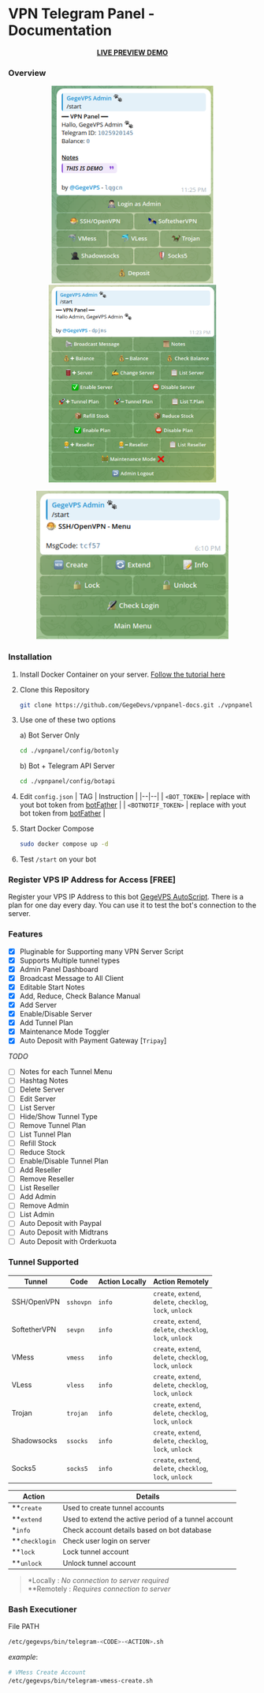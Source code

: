 


# VPN Telegram Panel - Documentation
<p align="center">
	<a href="https://t.me/gegevps_tunnel_bot"><b>LIVE PREVIEW DEMO</b></a>
</p>

### Overview

<p align="center">
  <img src="./images/StartClient.png" height="400"/>
  <img src="./images/AdminMenu.png" height="400"/>
</p>
<p align="center">
  <img src="./images/TunnelMenu.png" height="300"/>
</p>

### Installation

1. Install Docker Container on your server. [Follow the tutorial here](https://docs.docker.com/engine/install/)
2. Clone this Repository
	```bash
	git clone https://github.com/GegeDevs/vpnpanel-docs.git ./vpnpanel
	```
3. Use one of these two options

	a) Bot Server Only
	```bash
	cd ./vpnpanel/config/botonly
	```
	b) Bot + Telegram API Server
	```bash
	cd ./vpnpanel/config/botapi
	```
4. Edit `config.json`
	| TAG | Instruction |
	|--|--|
	| `<BOT_TOKEN>` | replace with yout bot token from [botFather](https://t.me/BotFather) |
	| `<BOTNOTIF_TOKEN>` | replace with yout bot token from [botFather](https://t.me/BotFather) |

5. Start Docker Compose
	```bash
	sudo docker compose up -d
	```

6. Test `/start` on your bot

### Register VPS IP Address for Access [FREE]

Register your VPS IP Address to this bot [GegeVPS AutoScript](https://t.me/GegeVPS_AutoScript_bot). There is a plan for one day every day. You can use it to test the bot's connection to the server.

### Features

 - [x] Pluginable for Supporting many VPN Server Script 
 - [x] Supports Multiple tunnel types
 - [x] Admin Panel Dashboard
 - [x] Broadcast Message to All Client
 - [x] Editable Start Notes
 - [x] Add, Reduce, Check Balance Manual
 - [x] Add Server
 - [x] Enable/Disable Server
 - [x] Add Tunnel Plan
 - [x] Maintenance Mode Toggler
 - [x] Auto Deposit with Payment Gateway [`Tripay`]

*TODO*
 - [ ] Notes for each Tunnel Menu
 - [ ] Hashtag Notes
 - [ ] Delete Server
 - [ ] Edit Server
 - [ ] List Server
 - [ ] Hide/Show Tunnel Type
 - [ ] Remove Tunnel Plan
 - [ ] List Tunnel Plan
 - [ ] Refill Stock
 - [ ] Reduce Stock
 - [ ] Enable/Disable Tunnel Plan
 - [ ] Add Reseller
 - [ ] Remove Reseller
 - [ ] List Reseller
 - [ ] Add Admin
 - [ ] Remove Admin
 - [ ] List Admin
 - [ ] Auto Deposit with Paypal
 - [ ] Auto Deposit with Midtrans
 - [ ] Auto Deposit with Orderkuota

### Tunnel Supported
| Tunnel | Code | Action Locally | Action Remotely |
|--|--|--|--|
| SSH/OpenVPN | `sshovpn` | `info` | `create`, `extend`,<br/>  `delete`, `checklog`,<br/> `lock`, `unlock` |
| SoftetherVPN | `sevpn` | `info` | `create`, `extend`,<br/> `delete`, `checklog`,<br/> `lock`, `unlock` |
| VMess | `vmess` | `info` | `create`, `extend`,<br/> `delete`, `checklog`,<br/> `lock`, `unlock` |
| VLess | `vless` | `info` | `create`, `extend`,<br/> `delete`, `checklog`,<br/> `lock`, `unlock` |
| Trojan | `trojan` | `info` | `create`, `extend`,<br/> `delete`, `checklog`,<br/> `lock`, `unlock` |
| Shadowsocks | `ssocks` | `info` | `create`, `extend`,<br/> `delete`, `checklog`,<br/> `lock`, `unlock` |
| Socks5 | `socks5` | `info` | `create`, `extend`,<br/> `delete`, `checklog`,<br/> `lock`, `unlock` |

| Action | Details |
|--|--|
**`create` | Used to create tunnel accounts
**`extend` | Used to extend the active period of a tunnel account
*`info` | Check account details based on bot database
**`checklogin` | Check user login on server
**`lock` | Lock tunnel account
**`unlock` | Unlock tunnel account

> *Locally : *No connection to server required*<br>**Remotely : *Requires connection to server*

### Bash Executioner

File PATH

```bash
/etc/gegevps/bin/telegram-<CODE>-<ACTION>.sh
```

*example*: 

```bash
# VMess Create Account
/etc/gegevps/bin/telegram-vmess-create.sh
```
